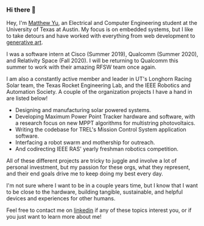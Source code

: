 ### Hi there 👋

Hey, I'm [Matthew Yu](https://dimembermatt.github.io/), an Electrical and
Computer Engineering student at the University of Texas at Austin. My focus is
on embedded systems, but I like to take detours and have worked with everything
from web development to [generative
art](https://dimembermatt.github.io/Generative_Art/).

I was a software intern at Cisco (Summer 2019), Qualcomm (Summer 2020), and
Relativity Space (Fall 2020). I will be returning to Qualcomm this summer to
work with their amazing RFSW team once again.

I am also a constantly active member and leader in UT's Longhorn Racing Solar
team, the Texas Rocket Engineering Lab, and the IEEE Robotics and Automation
Society. A couple of the organization projects I have a hand in are listed below!

- Designing and manufacturing solar powered systems.
- Developing Maximum Power Point Tracker hardware and software, with a research
  focus on new MPPT algorithms for multistring photovoltaics.
- Writing the codebase for TREL's Mission Control System application software.
- Interfacing a robot swarm and mothership for outreach.
- And codirecting IEEE RAS' yearly freshman robotics competition.

All of these different projects are tricky to juggle and involve a lot of
personal investment, but my passion for these orgs, what they represent, and
their end goals drive me to keep doing my best every day.

I'm not sure where I want to be in a couple years time, but I know that I want
to be close to the hardware, building tangible, sustainable, and helpful devices
and experiences for other humans.

Feel free to contact me on [linkedin](www.linkedin.com/in/dimembermatt
) if any of these topics interest you, or if you just want to learn more about
me!
